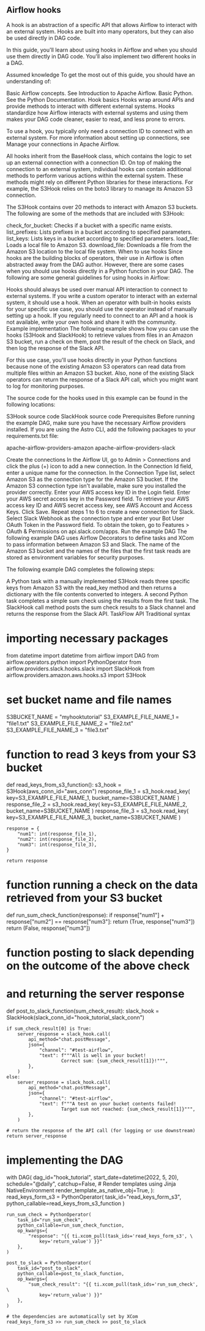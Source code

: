 ## Airflow hooks
A hook is an abstraction of a specific API that allows Airflow to interact with an external system. Hooks are built into many operators, but they can also be used directly in DAG code.

In this guide, you'll learn about using hooks in Airflow and when you should use them directly in DAG code. You'll also implement two different hooks in a DAG.


Assumed knowledge
To get the most out of this guide, you should have an understanding of:

Basic Airflow concepts. See Introduction to Apache Airflow.
Basic Python. See the Python Documentation.
Hook basics
Hooks wrap around APIs and provide methods to interact with different external systems. Hooks standardize how Airflow interacts with external systems and using them makes your DAG code cleaner, easier to read, and less prone to errors.

To use a hook, you typically only need a connection ID to connect with an external system. For more information about setting up connections, see Manage your connections in Apache Airflow.

All hooks inherit from the BaseHook class, which contains the logic to set up an external connection with a connection ID. On top of making the connection to an external system, individual hooks can contain additional methods to perform various actions within the external system. These methods might rely on different Python libraries for these interactions. For example, the S3Hook relies on the boto3 library to manage its Amazon S3 connection.

The S3Hook contains over 20 methods to interact with Amazon S3 buckets. The following are some of the methods that are included with S3Hook:

check_for_bucket: Checks if a bucket with a specific name exists.
list_prefixes: Lists prefixes in a bucket according to specified parameters.
list_keys: Lists keys in a bucket according to specified parameters.
load_file: Loads a local file to Amazon S3.
download_file: Downloads a file from the Amazon S3 location to the local file system.
When to use hooks
Since hooks are the building blocks of operators, their use in Airflow is often abstracted away from the DAG author. However, there are some cases when you should use hooks directly in a Python function in your DAG. The following are some general guidelines for using hooks in Airflow:

Hooks should always be used over manual API interaction to connect to external systems.
If you write a custom operator to interact with an external system, it should use a hook.
When an operator with built-in hooks exists for your specific use case, you should use the operator instead of manually setting up a hook.
If you regularly need to connect to an API and a hook is not available, write your own hook and share it with the community.
Example implementation
The following example shows how you can use the hooks (S3Hook and SlackHook) to retrieve values from files in an Amazon S3 bucket, run a check on them, post the result of the check on Slack, and then log the response of the Slack API.

For this use case, you'll use hooks directly in your Python functions because none of the existing Amazon S3 operators can read data from multiple files within an Amazon S3 bucket. Also, none of the existing Slack operators can return the response of a Slack API call, which you might want to log for monitoring purposes.

The source code for the hooks used in this example can be found in the following locations:

S3Hook source code
SlackHook source code
Prerequisites
Before running the example DAG, make sure you have the necessary Airflow providers installed. If you are using the Astro CLI, add the following packages to your requirements.txt file:

apache-airflow-providers-amazon
apache-airflow-providers-slack

Create the connections
In the Airflow UI, go to Admin > Connections and click the plus (+) icon to add a new connection.
In the Connection Id field, enter a unique name for the connection.
In the Connection Type list, select Amazon S3 as the connection type for the Amazon S3 bucket. If the Amazon S3 connection type isn't available, make sure you installed the provider correctly.
Enter your AWS access key ID in the Login field.
Enter your AWS secret access key in the Password field. To retrieve your AWS access key ID and AWS secret access key, see AWS Account and Access Keys.
Click Save.
Repeat steps 1 to 6 to create a new connection for Slack. Select Slack Webhook as the connection type and enter your Bot User OAuth Token in the Password field. To obtain the token, go to Features > OAuth & Permissions on api.slack.com/apps.
Run the example DAG
The following example DAG uses Airflow Decorators to define tasks and XCom to pass information between Amazon S3 and Slack. The name of the Amazon S3 bucket and the names of the files that the first task reads are stored as environment variables for security purposes.

The following example DAG completes the following steps:

A Python task with a manually implemented S3Hook reads three specific keys from Amazon S3 with the read_key method and then returns a dictionary with the file contents converted to integers.
A second Python task completes a simple sum check using the results from the first task.
The SlackHook call method posts the sum check results to a Slack channel and returns the response from the Slack API.
TaskFlow API
Traditional syntax
# importing necessary packages
from datetime import datetime
from airflow import DAG
from airflow.operators.python import PythonOperator
from airflow.providers.slack.hooks.slack import SlackHook
from airflow.providers.amazon.aws.hooks.s3 import S3Hook

# set bucket name and file names
S3BUCKET_NAME = "myhooktutorial"
S3_EXAMPLE_FILE_NAME_1 = "file1.txt"
S3_EXAMPLE_FILE_NAME_2 = "file2.txt"
S3_EXAMPLE_FILE_NAME_3 = "file3.txt"


# function to read 3 keys from your S3 bucket
def read_keys_from_s3_function():
    s3_hook = S3Hook(aws_conn_id="aws_conn")
    response_file_1 = s3_hook.read_key(
        key=S3_EXAMPLE_FILE_NAME_1, bucket_name=S3BUCKET_NAME
    )
    response_file_2 = s3_hook.read_key(
        key=S3_EXAMPLE_FILE_NAME_2, bucket_name=S3BUCKET_NAME
    )
    response_file_3 = s3_hook.read_key(
        key=S3_EXAMPLE_FILE_NAME_3, bucket_name=S3BUCKET_NAME
    )

    response = {
        "num1": int(response_file_1),
        "num2": int(response_file_2),
        "num3": int(response_file_3),
    }

    return response


# function running a check on the data retrieved from your S3 bucket
def run_sum_check_function(response):
    if response["num1"] + response["num2"] == response["num3"]:
        return (True, response["num3"])
    return (False, response["num3"])


# function posting to slack depending on the outcome of the above check
# and returning the server response
def post_to_slack_function(sum_check_result):
    slack_hook = SlackHook(slack_conn_id="hook_tutorial_slack_conn")

    if sum_check_result[0] is True:
        server_response = slack_hook.call(
            api_method="chat.postMessage",
            json={
                "channel": "#test-airflow",
                "text": f"""All is well in your bucket!
                        Correct sum: {sum_check_result[1]}!""",
            },
        )
    else:
        server_response = slack_hook.call(
            api_method="chat.postMessage",
            json={
                "channel": "#test-airflow",
                "text": f"""A test on your bucket contents failed!
                        Target sum not reached: {sum_check_result[1]}""",
            },
        )

    # return the response of the API call (for logging or use downstream)
    return server_response


# implementing the DAG
with DAG(
    dag_id="hook_tutorial",
    start_date=datetime(2022, 5, 20),
    schedule="@daily",
    catchup=False,
    # Render templates using Jinja NativeEnvironment
    render_template_as_native_obj=True,
):
    read_keys_form_s3 = PythonOperator(
        task_id="read_keys_form_s3", python_callable=read_keys_from_s3_function
    )

    run_sum_check = PythonOperator(
        task_id="run_sum_check",
        python_callable=run_sum_check_function,
        op_kwargs={
            "response": "{{ ti.xcom_pull(task_ids='read_keys_form_s3', \
                key='return_value') }}"
        },
    )

    post_to_slack = PythonOperator(
        task_id="post_to_slack",
        python_callable=post_to_slack_function,
        op_kwargs={
            "sum_check_result": "{{ ti.xcom_pull(task_ids='run_sum_check', \
                key='return_value') }}"
        },
    )

    # the dependencies are automatically set by XCom
    read_keys_form_s3 >> run_sum_check >> post_to_slack
